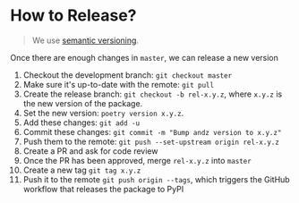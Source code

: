 # How to Release?

> We use [semantic versioning](https://semver.org/).

Once there are enough changes in `master`, we can release a new version

1. Checkout the development branch: `git checkout master`
2. Make sure it's up-to-date with the remote: `git pull`
3. Create the release branch: `git checkout -b rel-x.y.z`, where `x.y.z` is the new version of the package.
4. Set the new version: `poetry version x.y.z`. 
5. Add these changes: `git add -u`
6. Commit these changes: `git commit -m "Bump andz version to x.y.z"`
7. Push them to the remote: `git push --set-upstream origin rel-x.y.z`
8. Create a PR and ask for code review
10. Once the PR has been approved, merge `rel-x.y.z` into `master`
11. Create a new tag `git tag x.y.z`
12. Push it to the remote `git push origin --tags`, which triggers the GitHub workflow that releases the package to PyPI

 [1]: https://github.com/nbro/andz/releases/new